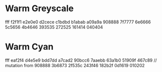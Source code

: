 # Warm Greyscale

fff
f2f1f1
e2e0e0
d2cece
c1bdbd
b1abab
a09a9a
908888
7f7777
6e6666
5c5656
4b4646
393535
272525
161414
040404




# Warm Cyan

fff
eaf2f4
d4e5e9
bdd7dd
a7cad2
90bcc6
7aaebb
63a1b0
51909f
467c89 // mutation from 908888
3b6873
2f535c
243f46
182b2f
0d1619
010202

